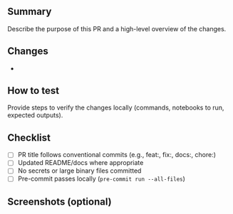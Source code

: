 ## Summary

Describe the purpose of this PR and a high-level overview of the changes.

## Changes
- 

## How to test
Provide steps to verify the changes locally (commands, notebooks to run, expected outputs).

## Checklist
- [ ] PR title follows conventional commits (e.g., feat:, fix:, docs:, chore:)
- [ ] Updated README/docs where appropriate
- [ ] No secrets or large binary files committed
- [ ] Pre-commit passes locally (`pre-commit run --all-files`)

## Screenshots (optional)

